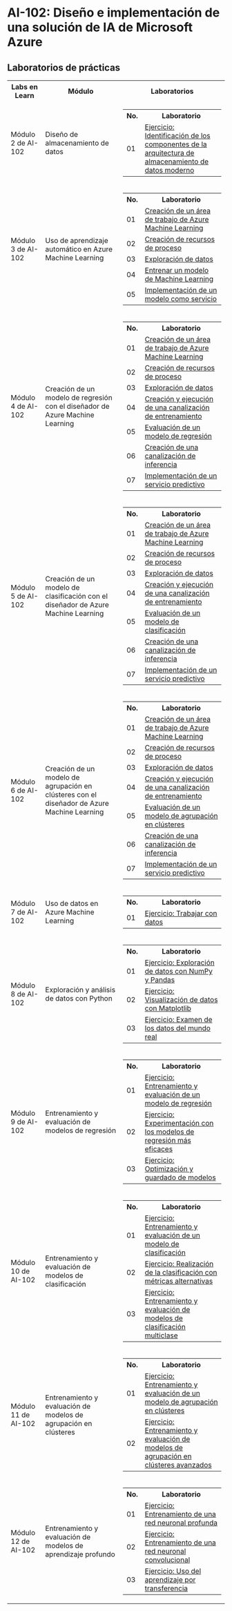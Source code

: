 # AI-102: Diseño e implementación de una solución de IA de Microsoft Azure

## Laboratorios de  prácticas

<table>
<tr><th>Labs en Learn</th><th>Módulo</th><th>Laboratorios</th></tr>

<tr>
<td>Módulo 2 de AI-102</td><td>Diseño de almacenamiento de datos</td><td><table><tbody><tr><th>No.</th><th>Laboratorio</th></tr><tr><td>01</td><td><a href="https://learn.microsoft.com/es-mx/training/modules/design-modern-data-warehouse-using-azure-synapse-analytics/4-exercise-identify-architecture-components" target="_blank">Ejercicio: Identificación de los componentes de la arquitectura de almacenamiento de datos moderno</a></td> </tr></tbody></table></td>
</tr>

<tr> 
<td>Módulo 3 de AI-102</td><td>Uso de aprendizaje automático en Azure Machine Learning</td><td><table><tbody><tr><th>No.</th><th>Laboratorio</th></tr><tr><td>01</td><td><a href="" target="_blank">Creación de un área de trabajo de Azure Machine Learning</a></td></tr><tr><td>02</td><td><a href="" target="_blank">Creación de recursos de proceso</a></td></tr><tr><td>03</td><td><a href="" target="_blank">Exploración de datos</a></td></tr><tr><td>04</td><td><a href="" target="_blank">Entrenar un modelo de Machine Learning</a></td></tr><tr><td>05</td><td><a href="" target="_blank">Implementación de un modelo como servicio</a></td></tr></tbody></table></td>
</tr>

<tr> 
<td>Módulo 4 de AI-102</td><td>Creación de un modelo de regresión con el diseñador de Azure Machine Learning</td><td><table><tbody><tr><th>No.</th> <th>Laboratorio</th></tr><tr><td>01</td><td><a href="" target="_blank">Creación de un área de trabajo de Azure Machine Learning</a></td></tr> <tr><td>02</td><td><a href="" target="_blank">Creación de recursos de proceso</a></td></tr><tr><td>03</td><td><a href="" target="_blank">Exploración de datos</a></td></tr><tr><td>04</td><td><a href="" target="_blank">Creación y ejecución de una canalización de entrenamiento</a></td></tr><tr><td>05</td><td><a href="" target="_blank">Evaluación de un modelo de regresión</a></td></tr><tr><td>06</td><td><a href="" target="_blank">Creación de una canalización de inferencia</a></td></tr><tr><td>07</td><td><a href="" target="_blank">Implementación de un servicio predictivo</a></td></tr></tbody></table></td>
</tr>

<tr> 
<td>Módulo 5 de AI-102</td><td>Creación de un modelo de clasificación con el diseñador de Azure Machine Learning</td> <td><table><tbody><tr><th>No.</th><th>Laboratorio</th></tr><tr><td>01</td><td><a href="" target="_blank">Creación de un área de trabajo de Azure Machine Learning</a></td></tr><tr><td>02</td><td><a href="" target="_blank">Creación de recursos de proceso</a></td></tr><tr><td>03</td><td><a href="" target="_blank">Exploración de datos</a></td></tr><tr><td>04</td><td><a href="" target="_blank">Creación y ejecución de una canalización de entrenamiento</a></td></tr><tr><td>05</td><td><a href="" target="_blank">Evaluación de un modelo de clasificación</a></td></tr><tr><td>06</td><td><a href="" target="_blank">Creación de una canalización de inferencia</a></td></tr><tr><td>07</td><td><a href="" target="_blank">Implementación de un servicio predictivo</a></td></tr></tbody></table></td>
</tr>

<tr> 
<td>Módulo 6 de AI-102</td><td>Creación de un modelo de agrupación en clústeres con el diseñador de Azure Machine Learning</td> <td><table><tbody><tr><th>No.</th><th>Laboratorio</th></tr><tr><td>01</td><td><a href="" target="_blank">Creación de un área de trabajo de Azure Machine Learning</a></td></tr><tr><td>02</td><td><a href="" target="_blank">Creación de recursos de proceso</a></td></tr><tr><td>03</td><td><a href="" target="_blank">Exploración de datos</a></td></tr><tr><td>04</td><td><a href="" target="_blank">Creación y ejecución de una canalización de entrenamiento</a></td></tr><tr><td>05</td><td><a href="" target="_blank">Evaluación de un modelo de agrupación en clústeres</a></td></tr><tr><td>06</td><td><a href="" target="_blank">Creación de una canalización de inferencia</a></td></tr><tr><td>07</td><td><a href="" target="_blank">Implementación de un servicio predictivo</a></td></tr></tbody></table></td>
</tr>

<tr>
<td>Módulo 7 de AI-102</td><td>Uso de datos en Azure Machine Learning</td><td><table><tbody><tr><th>No.</th><th>Laboratorio</th></tr><tr><td>01</td><td><a href="" target="_blank">Ejercicio: Trabajar con datos</a></td></tr></tbody></table></td>
</tr>

<tr> 
<td>Módulo 8 de AI-102</td><td>Exploración y análisis de datos con Python</td><td><table><tbody><tr><th>No.</th> <th>Laboratorio</th></tr><tr><td>01</td><td><a href="https://learn.microsoft.com/es-mx/training/modules/explore-analyze-data-with-python/3-exercise-explore-data" target="_blank">Ejercicio: Exploración de datos con NumPy y Pandas</a></td></tr><tr><td>02</td><td><a href="https://learn.microsoft.com/es-mx/training/modules/explore-analyze-data-with-python/5-exercise-visualize-data" target="_blank">Ejercicio: Visualización de datos con Matplotlib</a></td></tr><tr><td>03</td><td><a href="https://learn.microsoft.com/es-mx/training/modules/explore-analyze-data-with-python/7-exercise-real-world-data" target="_blank">Ejercicio: Examen de los datos del mundo real</a></td></tr></tbody></table></td>
</tr>

<tr> 
<td>Módulo 9 de AI-102</td><td>Entrenamiento y evaluación de modelos de regresión</td><td><table><tbody><tr><th>No.</th><th>Laboratorio</th></tr><tr><td>01</td><td><a href="https://learn.microsoft.com/es-mx/training/modules/train-evaluate-regression-models/3-exercise-model" target="_blank">Ejercicio: Entrenamiento y evaluación de un modelo de regresión</a></td></tr><tr><td>02</td><td><a href="https://learn.microsoft.com/es-mx/training/modules/train-evaluate-regression-models/5-exercise-powerful-models" target="_blank">Ejercicio: Experimentación con los modelos de regresión más eficaces</a></td></tr><tr><td>03</td><td><a href="https://learn.microsoft.com/es-mx/training/modules/train-evaluate-regression-models/7-exercise-optimize-save-models" target="_blank">Ejercicio: Optimización y guardado de modelos</a></td></tr></tbody></table> </td>
</tr>

<tr> 
<td>Módulo 10 de AI-102</td><td>Entrenamiento y evaluación de modelos de clasificación</td><td><table><tbody><tr><th>No.</th><th>Laboratorio</th></tr><tr><td>01</td><td><a href="https://learn.microsoft.com/es-mx/training/modules/train-evaluate-classification-models/3-exercise-model" target="_blank">Ejercicio: Entrenamiento y evaluación de un modelo de clasificación</a></td></tr><tr><td>02</td><td><a href="https://learn.microsoft.com/es-mx/training/modules/train-evaluate-classification-models/5-exercise-alternative-classification-metrics" target="_blank">Ejercicio: Realización de la clasificación con métricas alternativas</a></td></tr><tr><td>03</td><td><a href="https://learn.microsoft.com/es-mx/training/modules/train-evaluate-classification-models/7-exercise-multiclass-classification" target="_blank">Ejercicio: Entrenamiento y evaluación de modelos de clasificación multiclase</a></td></tr></tbody></table></td>
</tr>

<tr> 
<td>Módulo 11 de AI-102</td><td>Entrenamiento y evaluación de modelos de agrupación en clústeres</td><td><table><tbody><tr><th>No.</th> <th>Laboratorio</th></tr><tr><td>01</td><td><a href="https://learn.microsoft.com/es-mx/training/modules/train-evaluate-cluster-models/3-exercise-model" target="_blank">Ejercicio: Entrenamiento y evaluación de un modelo de agrupación en clústeres</a></td></tr><tr><td>02</td><td><a href="https://learn.microsoft.com/es-mx/training/modules/train-evaluate-cluster-models/5-exercise-new-models" target="_blank">Ejercicio: Entrenamiento y evaluación de modelos de agrupación en clústeres avanzados</a></td></tr></tbody></table></td>
</tr>

<tr> 
<td>Módulo 12 de AI-102</td><td>Entrenamiento y evaluación de modelos de aprendizaje profundo</td><td><table><tbody><tr><th>No.</th> <th>Laboratorio</th></tr><tr><td>01</td><td><a href="" target="_blank">Ejercicio: Entrenamiento de una red neuronal profunda</a></td></tr>  <tr><td>02</td><td><a href="" target="_blank">Ejercicio: Entrenamiento de una red neuronal convolucional</a></td></tr><tr><td>03</td><td><a href="" target="_blank">Ejercicio: Uso del aprendizaje por transferencia</a></td></tr></tbody></table> </td>
</tr>

</table>